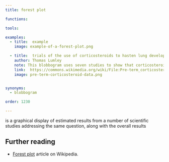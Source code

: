 ```yaml
---
title: forest plot

functions:

tools:

examples:
  - title:  example
    image: example-of-a-forest-plot.png

  - title:  trials of the use of corticosteroids to hasten lung development in pre-term babies
    author: Thomas Lumley
    note: This blobbogram uses seven studies to show that corticosteroids can hasten lung development in pregnancies where a baby is likely to be born prematurely. An odds ratio (OR) of one indicates no effect; studies with confidence intervals (horizontal lines) crossing one (vertical line) are inconclusive. 
    link:  https://commons.wikimedia.org/wiki/File:Pre-term_corticosteroid_data.svg
    image: pre-term-corticosteroid-data.png


synonyms:
  - blobbogram

order: 1230

---
```


 is a graphical display of estimated results from a number of scientific studies addressing the same question, along with the overall results <!-- from Wikipedia -->

<!--more-->

## Further reading
- [Forest plot](https://en.wikipedia.org/wiki/Forest_plot) article on Wikipedia.
